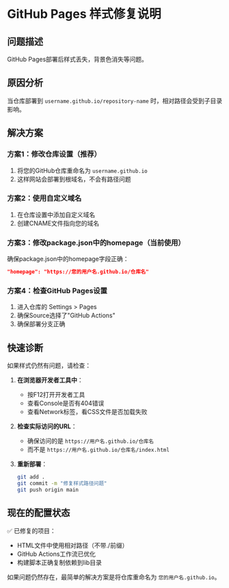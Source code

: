 # GitHub Pages 样式修复说明

## 问题描述
GitHub Pages部署后样式丢失，背景色消失等问题。

## 原因分析
当仓库部署到 `username.github.io/repository-name` 时，相对路径会受到子目录影响。

## 解决方案

### 方案1：修改仓库设置（推荐）
1. 将您的GitHub仓库重命名为 `username.github.io`
2. 这样网站会部署到根域名，不会有路径问题

### 方案2：使用自定义域名
1. 在仓库设置中添加自定义域名
2. 创建CNAME文件指向您的域名

### 方案3：修改package.json中的homepage（当前使用）
确保package.json中的homepage字段正确：
```json
"homepage": "https://您的用户名.github.io/仓库名"
```

### 方案4：检查GitHub Pages设置
1. 进入仓库的 Settings > Pages
2. 确保Source选择了"GitHub Actions"
3. 确保部署分支正确

## 快速诊断

如果样式仍然有问题，请检查：

1. **在浏览器开发者工具中**：
   - 按F12打开开发者工具
   - 查看Console是否有404错误
   - 查看Network标签，看CSS文件是否加载失败

2. **检查实际访问的URL**：
   - 确保访问的是 `https://用户名.github.io/仓库名`
   - 而不是 `https://用户名.github.io/仓库名/index.html`

3. **重新部署**：
   ```bash
   git add .
   git commit -m "修复样式路径问题"
   git push origin main
   ```

## 现在的配置状态

✅ 已修复的项目：
- HTML文件中使用相对路径（不带./前缀）
- GitHub Actions工作流已优化
- 构建脚本正确复制依赖到lib目录

如果问题仍然存在，最简单的解决方案是将仓库重命名为 `您的用户名.github.io`。
